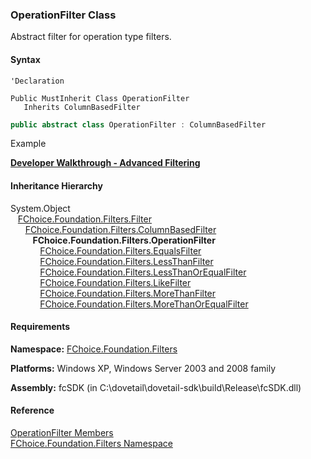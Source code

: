 ﻿### OperationFilter Class

Abstract filter for operation type filters.

#### Syntax

```vbnet
'Declaration

Public MustInherit Class OperationFilter 
   Inherits ColumnBasedFilter
```

```csharp
public abstract class OperationFilter : ColumnBasedFilter
```

Example

[**Developer Walkthrough - Advanced Filtering**](../articles/walkthroughs/filtering.md)

#### Inheritance Hierarchy

System.Object  
   [FChoice.Foundation.Filters.Filter](fcSDK~FChoice.Foundation.Filters.Filter.md)  
      [FChoice.Foundation.Filters.ColumnBasedFilter](fcSDK~FChoice.Foundation.Filters.ColumnBasedFilter.md)  
         **FChoice.Foundation.Filters.OperationFilter**  
            [FChoice.Foundation.Filters.EqualsFilter](fcSDK~FChoice.Foundation.Filters.EqualsFilter.md)  
            [FChoice.Foundation.Filters.LessThanFilter](fcSDK~FChoice.Foundation.Filters.LessThanFilter.md)  
            [FChoice.Foundation.Filters.LessThanOrEqualFilter](fcSDK~FChoice.Foundation.Filters.LessThanOrEqualFilter.md)  
            [FChoice.Foundation.Filters.LikeFilter](fcSDK~FChoice.Foundation.Filters.LikeFilter.md)  
            [FChoice.Foundation.Filters.MoreThanFilter](fcSDK~FChoice.Foundation.Filters.MoreThanFilter.md)  
            [FChoice.Foundation.Filters.MoreThanOrEqualFilter](fcSDK~FChoice.Foundation.Filters.MoreThanOrEqualFilter.md)  

#### Requirements

**Namespace:** [FChoice.Foundation.Filters](fcSDK~FChoice.Foundation.Filters_namespace.md)

**Platforms:** Windows XP, Windows Server 2003 and 2008 family

**Assembly:** fcSDK (in C:\\dovetail\\dovetail-sdk\\build\\Release\\fcSDK.dll)

#### Reference

[OperationFilter Members](fcSDK~FChoice.Foundation.Filters.OperationFilter_members.md)  
[FChoice.Foundation.Filters Namespace](fcSDK~FChoice.Foundation.Filters_namespace.md)